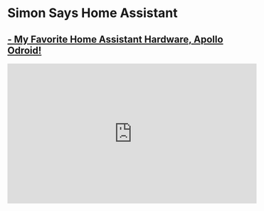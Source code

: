 # Simon Says Home Assistant

## <a href="https://youtu.be/T-eZecdI6T8?si=nwX157vkhdls9CPM" target="_blank" rel="noopener">-  My Favorite Home Assistant Hardware, Apollo Odroid! </a>

<div class="cms-embed"><iframe width="560" height="315" src="https://www.youtube.com/embed/T-eZecdI6T8?si=nwX157vkhdls9CPM" title="YouTube video player" frameborder="0" allow="accelerometer; autoplay; clipboard-write; encrypted-media; gyroscope; picture-in-picture; web-share" referrerpolicy="strict-origin-when-cross-origin" allowfullscreen=""></iframe></div>
